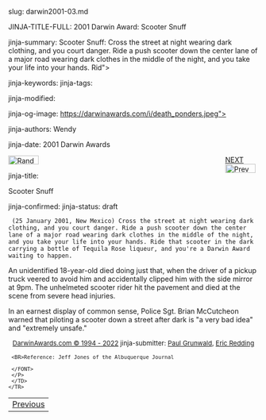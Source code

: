 slug: darwin2001-03.md
<!DOCTYPE HTML>
<HTML LANG="EN">
<HEAD>

JINJA-TITLE-FULL: 2001 Darwin Award: Scooter Snuff

jinja-summary: Scooter Snuff: Cross the street at night wearing dark clothing, and you court danger. Ride a push scooter down the center lane of a major road wearing dark clothes in the middle of the night, and you take your life into your hands. Rid">

jinja-keywords:
jinja-tags:

jinja-modified:

jinja-og-image: https://darwinawards.com/i/death_ponders.jpeg">

jinja-authors: Wendy

jinja-date: 2001 Darwin Awards

<p class="right_margin">
<span id="next_last" style="float:right; width:67px; padding-left:22px;">
<A href="darwin2001-04.html">
NEXT</a><br>
<A href="darwin2001-02.html">
<IMG src="/i/prev.gif" width="61" height="18" border="0" alt="Prev"></A>

<IMG src="/i/random.jpg" width="61" height="18" border="0" alt="Random"></A>


jinja-title:

Scooter Snuff


jinja-confirmed:
jinja-status: draft

	 (25 January 2001, New Mexico) Cross the street at night wearing dark clothing, and you court danger. Ride a push scooter down the center lane of a major road wearing dark clothes in the middle of the night, and you take your life into your hands. Ride that scooter in the dark carrying a bottle of Tequila Rose liqueur, and you're a Darwin Award waiting to happen.

An unidentified 18-year-old died doing just that, when the driver of a pickup truck veered to avoid him and accidentally clipped him with the side mirror at 9pm. The unhelmeted scooter rider hit the pavement and died at the scene from severe head injuries.

In an earnest display of common sense, Police Sgt. Brian McCutcheon warned that piloting a scooter down a street after dark is "a very bad idea" and "extremely unsafe."
	 <P align="center">
	 <FONT size="-1">
	 <A href="http://darwinawards.com/misc/copyright.html">
	 DarwinAwards.com &copy; 1994 - 2022</A>
	 jinja-submitter: <A HREF="mailto:REMOVE-paul.grunwald@home.com">Paul Grunwald</A>, <A HREF="mailto:REMOVE-Eric_D_Redding@yahoo.com">Eric Redding</A>

	 <BR>Reference: Jeff Jones of the Albuquerque Journal

	 </FONT>
	 </P>
	 </TD>
	</TR>
</TABLE>

<!--#include virtual="/inc/votebar_viewvoteonly" -->

<TABLE width=100% border=0 background="/i/bgmain.jpg" cellspacing=5 cellpadding=10>
<TR>
<TD align=center>
<A href="darwin2001-02.html">Previous</A>


<!--#include file=nav_2001.html -->


